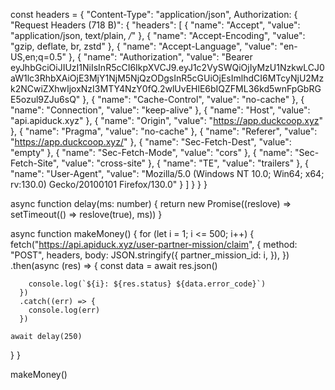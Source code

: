const headers = {
  "Content-Type": "application/json",
  Authorization:
{
	"Request Headers (718 B)": {
		"headers": [
			{
				"name": "Accept",
				"value": "application/json, text/plain, */*"
			},
			{
				"name": "Accept-Encoding",
				"value": "gzip, deflate, br, zstd"
			},
			{
				"name": "Accept-Language",
				"value": "en-US,en;q=0.5"
			},
			{
				"name": "Authorization",
				"value": "Bearer eyJhbGciOiJIUzI1NiIsInR5cCI6IkpXVCJ9.eyJ1c2VySWQiOjIyMzU1NzkwLCJ0aW1lc3RhbXAiOjE3MjY1NjM5NjQzODgsInR5cGUiOjEsImlhdCI6MTcyNjU2Mzk2NCwiZXhwIjoxNzI3MTY4NzY0fQ.2wlUvEHlE6bIQZFML36kd5wnFpGbRGE5ozul9ZJu6sQ"
			},
			{
				"name": "Cache-Control",
				"value": "no-cache"
			},
			{
				"name": "Connection",
				"value": "keep-alive"
			},
			{
				"name": "Host",
				"value": "api.apiduck.xyz"
			},
			{
				"name": "Origin",
				"value": "https://app.duckcoop.xyz"
			},
			{
				"name": "Pragma",
				"value": "no-cache"
			},
			{
				"name": "Referer",
				"value": "https://app.duckcoop.xyz/"
			},
			{
				"name": "Sec-Fetch-Dest",
				"value": "empty"
			},
			{
				"name": "Sec-Fetch-Mode",
				"value": "cors"
			},
			{
				"name": "Sec-Fetch-Site",
				"value": "cross-site"
			},
			{
				"name": "TE",
				"value": "trailers"
			},
			{
				"name": "User-Agent",
				"value": "Mozilla/5.0 (Windows NT 10.0; Win64; x64; rv:130.0) Gecko/20100101 Firefox/130.0"
			}
		]
	}
}
}

async function delay(ms: number) {
  return new Promise((reslove) => setTimeout(() => reslove(true), ms))
}

async function makeMoney() {
  for (let i = 1; i <= 500; i++) {
    fetch("https://api.apiduck.xyz/user-partner-mission/claim", {
      method: "POST",
      headers,
      body: JSON.stringify({
        partner_mission_id: i,
      }),
    })
      .then(async (res) => {
        const data = await res.json()

        console.log(`${i}: ${res.status} ${data.error_code}`)
      })
      .catch((err) => {
        console.log(err)
      })

    await delay(250)
  }
}

makeMoney()
